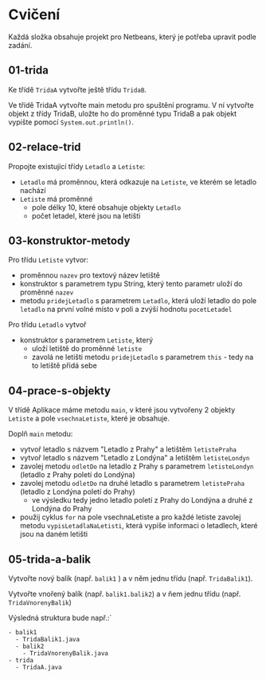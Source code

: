 # Cvičení

Každá složka obsahuje projekt pro Netbeans, který je potřeba upravit podle zadání. 

## 01-trida

Ke třídě `TridaA` vytvořte ještě třídu `TridaB`.

Ve třídě TridaA vytvořte main metodu pro spuštění programu. V ní vytvořte objekt z třídy TridaB, uložte ho do proměnné typu TridaB a pak objekt vypište pomocí `System.out.println()`.

## 02-relace-trid

Propojte existující třídy `Letadlo` a `Letiste`:

* `Letadlo` má proměnnou, která odkazuje na `Letiste`, ve kterém se letadlo nachází
* `Letiste` má proměnné
  * pole délky 10, které obsahuje objekty `Letadlo`
  * počet letadel, které jsou na letišti


## 03-konstruktor-metody

Pro třídu `Letiste` vytvor:
- proměnnou `nazev` pro textový název letiště
- konstruktor s parametrem typu String, který tento parametr uloží do proměnné `nazev`
- metodu `pridejLetadlo` s parametrem `Letadlo`, která uloží letadlo do pole `letadlo` na první volné místo v poli a zvýší hodnotu `pocetLetadel`

Pro třídu `Letadlo` vytvoř 

- konstruktor s parametrem `Letiste`, který
  - uloží letiště do proměnné `letiste`
  - zavolá ne letišti metodu `pridejLetadlo` s parametrem `this` - tedy na to letiště přidá sebe

## 04-prace-s-objekty

V třídě Aplikace máme metodu `main`, v které jsou vytvořeny 2 objekty `Letiste` a pole `vsechnaLetiste`, které je obsahuje.

Doplň `main` metodu:

- vytvoř letadlo s názvem "Letadlo z Prahy" a letištěm `letistePraha`
- vytvoř letadlo s názvem "Letadlo z Londýna" a letištěm `letisteLondyn`
- zavolej metodu `odletDo` na letadlo z Prahy s parametrem `letisteLondyn` (letadlo z Prahy poletí do Londýna) 
- zavolej metodu `odletDo` na druhé letadlo s parametrem `letistePraha` (letadlo z Londýna poletí do Prahy)
  - ve výsledku tedy jedno letadlo poletí z Prahy do Londýna a druhé z Londýna do Prahy
- použij cyklus `for` na pole vsechnaLetiste a pro každé letiste zavolej metodu `vypisLetadlaNaLetisti`, která vypíše informaci o letadlech, které jsou na daném letišti

## 05-trida-a-balik

Vytvořte nový balík (např. `balik1` ) a v něm jednu třídu (např. `TridaBalik1`).

Vytvořte vnořený balík (např. `balik1.balik2`) a v ňem jednu třídu (např. `TridaVnorenyBalik`)

Výsledná struktura bude např.:`

```
- balik1
  - TridaBalik1.java
  - balik2
    - TridaVnorenyBalik.java
- trida
  - TridaA.java
```
